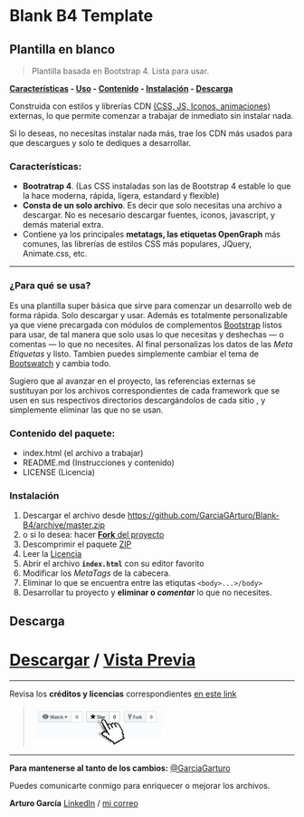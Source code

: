 
Blank B4 Template
===
## Plantilla en blanco

> Plantilla basada en Bootstrap 4. Lista para usar.

**[Características](https://github.com/GarciaGArturo/Blank-B4#caracter%C3%ADsticas) - [Uso](https://github.com/GarciaGArturo/Blank-B4#para-qu%C3%A9-se-usa) - [Contenido](https://github.com/GarciaGArturo/Blank-B4#contenido-del-paquete) - [Instalación](https://github.com/GarciaGArturo/Blank-B4#instalaci%C3%B3n) - [Descarga](https://github.com/GarciaGArturo/Blank-B4#descarga)**

Construida con estilos y librerías CDN [(CSS, JS, Iconos, animaciones)](https://garciagarturo.github.io/creditos.html) externas, lo que permite comenzar a trabajar de inmediato sin instalar nada.

Si lo deseas, no necesitas instalar nada más, trae los CDN más usados para que descargues y solo te dediques a desarrollar.

### Características:

- **Bootratrap 4**. (Las CSS instaladas son las de Bootstrap 4 estable lo que la hace moderna, rápida, ligera, estandard y flexible)
- **Consta de un solo archivo**. Es decir que solo necesitas una archivo a descargar. No es necesario descargar fuentes, iconos, javascript, y demás material extra.
- Contiene ya los principales **metatags, las etiquetas OpenGraph** más comunes, las librerías de estilos CSS más populares, JQuery, Animate.css, etc.

---

### ¿Para qué se usa?
Es una plantilla super básica que sirve para comenzar un desarrollo web de forma rápida. Solo descargar y usar. Además es totalmente personalizable ya que viene precargada con módulos de complementos [Bootstrap](https://getbootstrap.com) listos para usar, de tal manera que solo usas lo que necesitas y deshechas — o comentas — lo que no necesites. Al final personalizas los datos de las _Meta Etiquetas_ y listo. Tambien puedes simplemente cambiar el tema de [Bootswatch](http://Bootswatch.com) y cambia todo.

Sugiero que al avanzar en el proyecto, las referencias externas se sustituyan por los archivos correspondientes de cada framework que se usen en sus respectivos directorios descargándolos de cada sitio , y simplemente eliminar las que no se usan.

### Contenido del paquete:

- index.html (el archivo a trabajar)
- README.md  (Instrucciones y contenido)
- LICENSE    (Licencia)

### Instalación

1. Descargar el archivo desde https://github.com/GarciaGArturo/Blank-B4/archive/master.zip
2. o si lo desea: hacer [**Fork** del proyecto](https://github.com/GarciaGArturo/Blank-B4) 
3. Descomprimir el paquete [ZIP](http://www.7-zip.org/) 
4. Leer la [Licencia](https://raw.githubusercontent.com/GarciaGArturo/Blank-B4/master/LICENSE)
5. Abrir el archivo **`index.html`** con su editor favorito
6. Modificar los _MetaTags_ de la cabecera.
7. Eliminar lo que se encuentra entre las etiqutas `<body>...>/body>`
8. Desarrollar tu proyecto y **eliminar o _comentar_** lo que no necesites.

## Descarga

# [Descargar](https://github.com/GarciaGArturo/Blank-B4/archive/master.zip) / [Vista Previa](https://garciagarturo.github.io/Blank-B4/)

---

Revisa los **créditos y licencias** correspondientes [en este link](https://garciagarturo.github.io/creditos.html)
> [![Haz click en la estrellita arriba del reposiorio en GitHub](https://raw.githubusercontent.com/GarciaGArturo/garciagarturo.github.io/master/img/click-star-01.jpg "Haz click en la estrellita")](https://github.com/GarciaGArturo/Blank-B4/)

---
**Para mantenerse al tanto de los cambios:** [@GarciaGarturo](https://twitter.com/GarciaGArturo)

Puedes comunicarte conmigo para enriquecer o mejorar los archivos.

**Arturo García**
[LinkedIn](https://linkedin.com/in/garciagarturo) / [mi correo](http://www.google.com/recaptcha/mailhide/d?k=01EB2NAIZ_2uEkjscDfJ-bHw==&c=p_0f-7ykHrzq1gLxRsjytRf7dlTywPveTBibi7Svqi8=)